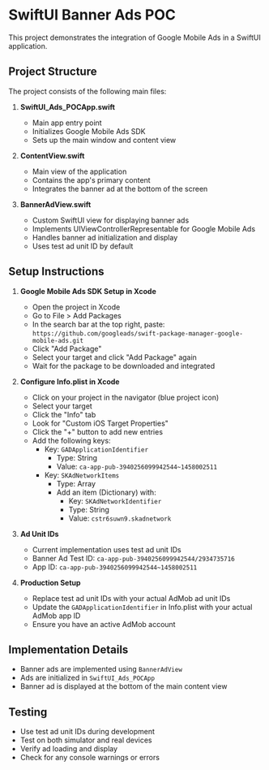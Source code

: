 # SwiftUI Banner Ads POC

This project demonstrates the integration of Google Mobile Ads in a SwiftUI application.

## Project Structure

The project consists of the following main files:

1. **SwiftUI_Ads_POCApp.swift**
   - Main app entry point
   - Initializes Google Mobile Ads SDK
   - Sets up the main window and content view

2. **ContentView.swift**
   - Main view of the application
   - Contains the app's primary content
   - Integrates the banner ad at the bottom of the screen

3. **BannerAdView.swift**
   - Custom SwiftUI view for displaying banner ads
   - Implements UIViewControllerRepresentable for Google Mobile Ads
   - Handles banner ad initialization and display
   - Uses test ad unit ID by default

## Setup Instructions

1. **Google Mobile Ads SDK Setup in Xcode**
   - Open the project in Xcode
   - Go to File > Add Packages
   - In the search bar at the top right, paste: `https://github.com/googleads/swift-package-manager-google-mobile-ads.git`
   - Click "Add Package"
   - Select your target and click "Add Package" again
   - Wait for the package to be downloaded and integrated

2. **Configure Info.plist in Xcode**
   - Click on your project in the navigator (blue project icon)
   - Select your target
   - Click the "Info" tab
   - Look for "Custom iOS Target Properties"
   - Click the "+" button to add new entries
   - Add the following keys:
     - Key: `GADApplicationIdentifier`
       - Type: String
       - Value: `ca-app-pub-3940256099942544~1458002511`
     - Key: `SKAdNetworkItems`
       - Type: Array
       - Add an item (Dictionary) with:
         - Key: `SKAdNetworkIdentifier`
         - Type: String
         - Value: `cstr6suwn9.skadnetwork`

3. **Ad Unit IDs**
   - Current implementation uses test ad unit IDs
   - Banner Ad Test ID: `ca-app-pub-3940256099942544/2934735716`
   - App ID: `ca-app-pub-3940256099942544~1458002511`

4. **Production Setup**
   - Replace test ad unit IDs with your actual AdMob ad unit IDs
   - Update the `GADApplicationIdentifier` in Info.plist with your actual AdMob app ID
   - Ensure you have an active AdMob account

## Implementation Details

- Banner ads are implemented using `BannerAdView`
- Ads are initialized in `SwiftUI_Ads_POCApp`
- Banner ad is displayed at the bottom of the main content view

## Testing

- Use test ad unit IDs during development
- Test on both simulator and real devices
- Verify ad loading and display
- Check for any console warnings or errors 